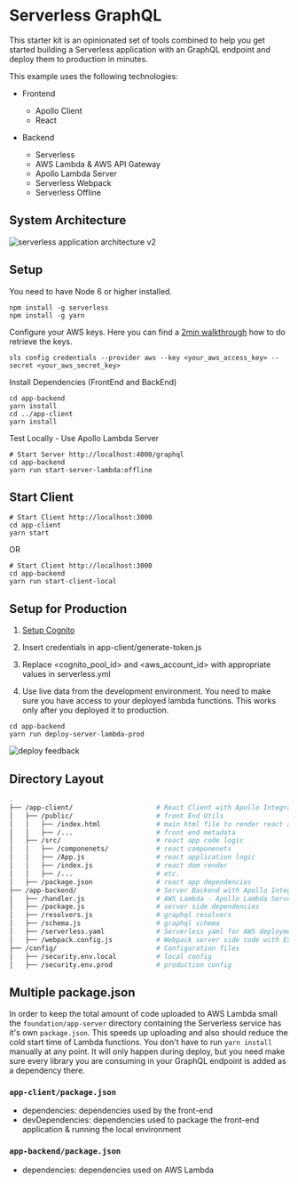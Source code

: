 # Serverless GraphQL

This starter kit is an opinionated set of tools combined to help you get started building a Serverless application with an GraphQL endpoint and deploy them to production in minutes.

This example uses the following technologies:

- Frontend
	- Apollo Client
	- React

- Backend
	- Serverless
	- AWS Lambda & AWS API Gateway
	- Apollo Lambda Server
	- Serverless Webpack
	- Serverless Offline

## System Architecture

![serverless application architecture v2](https://user-images.githubusercontent.com/1587005/30748634-c155b978-9f65-11e7-99d1-ebe7dafd0d6b.png)

## Setup

You need to have Node 6 or higher installed.

```
npm install -g serverless
npm install -g yarn
```

Configure your AWS keys. Here you can find a [2min walkthrough](https://www.youtube.com/watch?v=mRkUnA3mEt4) how to do retrieve the keys.

```
sls config credentials --provider aws --key <your_aws_access_key> --secret <your_aws_secret_key>
```

Install Dependencies (FrontEnd and BackEnd)
```
cd app-backend
yarn install
cd ../app-client
yarn install
```

Test Locally - Use Apollo Lambda Server
```
# Start Server http://localhost:4000/graphql
cd app-backend
yarn run start-server-lambda:offline
```

## Start Client

```
# Start Client http://localhost:3000
cd app-client
yarn start
```

OR

```
# Start Client http://localhost:3000
cd app-backend
yarn run start-client-local
```

## Setup for Production

1. [Setup Cognito](https://medium.com/@kangzeroo/user-management-with-aws-cognito-1-3-initial-setup-a1a692a657b3)

2. Insert credentials in app-client/generate-token.js
3. Replace <cognito_pool_id> and <aws_account_id> with appropriate values in serverless.yml

4. Use live data from the development environment. You need to make sure you have access to your deployed lambda functions. This works only after you deployed it to production.
```
cd app-backend
yarn run deploy-server-lambda-prod
```





![deploy feedback](https://cloud.githubusercontent.com/assets/223045/19171420/6e271150-8bd1-11e6-9b49-e9fa88cac379.png)

## Directory Layout

```bash
.
├── /app-client/                     # React Client with Apollo Integration
│   ├── /public/                     # front End Utils
│   │   ├── /index.html              # main html file to render react app
│   │   ├── /...                     # front end metadata
│   ├── /src/                        # react app code logic
│   │   ├── /componenets/            # react componenets
│   │   ├── /App.js                  # react application logic
│   │   ├── /index.js                # react dom render
│   │   ├── /...                     # etc.
│   ├── /package.json                # react app dependencies
├── /app-backend/                    # Server Backend with Apollo Integration
│   ├── /handler.js                  # AWS Lambda - Apollo Lambda Server
│   ├── /package.js                  # server side dependencies
│   ├── /resolvers.js                # graphql resolvers
│   ├── /schema.js                   # graphql schema
│   ├── /serverless.yaml             # Serverless yaml for AWS deployment
│   ├── /webpack.config.js           # Webpack server side code with ES6
├── /config/                         # Configuration files
│   ├── /security.env.local          # local config
│   ├── /security.env.prod           # production config
```

## Multiple package.json

In order to keep the total amount of code uploaded to AWS Lambda small the `foundation/app-server` directory containing the Serverless service has it's own `package.json`. This speeds up uploading and also should reduce the cold start time of Lambda functions. You don't have to run `yarn install` manually at any point. It will only happen during deploy, but you need make sure every library you are consuming in your GraphQL endpoint is added as a dependency there.

### `app-client/package.json`

- dependencies: dependencies used by the front-end
- devDependencies: dependencies used to package the front-end application & running the local environment

### `app-backend/package.json`

- dependencies: dependencies used on AWS Lambda
